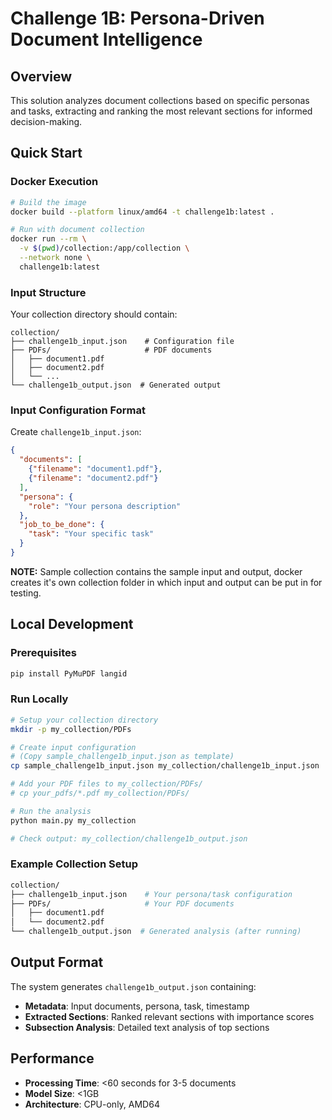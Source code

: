 # Challenge 1B: Persona-Driven Document Intelligence

## Overview
This solution analyzes document collections based on specific personas and tasks, extracting and ranking the most relevant sections for informed decision-making.

## Quick Start

### Docker Execution
```bash
# Build the image
docker build --platform linux/amd64 -t challenge1b:latest .

# Run with document collection
docker run --rm \
  -v $(pwd)/collection:/app/collection \
  --network none \
  challenge1b:latest
```

### Input Structure
Your collection directory should contain:
```
collection/
├── challenge1b_input.json    # Configuration file
├── PDFs/                     # PDF documents
│   ├── document1.pdf
│   ├── document2.pdf
│   └── ...
└── challenge1b_output.json  # Generated output
```

### Input Configuration Format
Create `challenge1b_input.json`:
```json
{
  "documents": [
    {"filename": "document1.pdf"},
    {"filename": "document2.pdf"}
  ],
  "persona": {
    "role": "Your persona description"
  },
  "job_to_be_done": {
    "task": "Your specific task"
  }
}
```

**NOTE:** Sample collection contains the sample input and output, docker creates it's own collection folder in which input and output can be put in for testing.

## Local Development

### Prerequisites
```bash
pip install PyMuPDF langid
```

### Run Locally
```bash
# Setup your collection directory
mkdir -p my_collection/PDFs

# Create input configuration
# (Copy sample_challenge1b_input.json as template)
cp sample_challenge1b_input.json my_collection/challenge1b_input.json

# Add your PDF files to my_collection/PDFs/
# cp your_pdfs/*.pdf my_collection/PDFs/

# Run the analysis
python main.py my_collection

# Check output: my_collection/challenge1b_output.json
```

### Example Collection Setup
```bash
collection/
├── challenge1b_input.json    # Your persona/task configuration
├── PDFs/                     # Your PDF documents
│   ├── document1.pdf
│   └── document2.pdf
└── challenge1b_output.json  # Generated analysis (after running)
```

## Output Format
The system generates `challenge1b_output.json` containing:
- **Metadata**: Input documents, persona, task, timestamp
- **Extracted Sections**: Ranked relevant sections with importance scores
- **Subsection Analysis**: Detailed text analysis of top sections

## Performance
- **Processing Time**: <60 seconds for 3-5 documents
- **Model Size**: <1GB
- **Architecture**: CPU-only, AMD64 